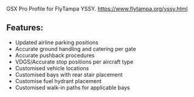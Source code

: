 <!--- Licensed Under: CC BY-NC-ND 4.0 --->
GSX Pro Profile for FlyTampa YSSY.
https://www.flytampa.org/yssy.html
## Features:
- Updated airline parking positions
- Accurate ground handling and catering per gate
- Accurate pushback procedures
- VDGS/Accurate stop positions per aircraft type
- Customised vehicle locations 
- Customised bays with rear stair placement
- Customise fuel hydrant placement
- Customised walk-in paths for applicable bays

